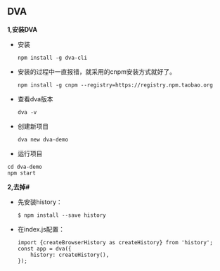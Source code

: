 ## DVA

**1,安装DVA**

 * 安装

	`npm install -g dva-cli`

 * 安装的过程中一直报错，就采用的cnpm安装方式就好了。

	 `npm install -g cnpm --registry=https://registry.npm.taobao.org `

 * 查看dva版本

 	 `dva -v`

 * 创建新项目

 	 `dva new dva-demo`

 * 运行项目

 ```
 cd dva-demo
 npm start
 ```

**2,去掉#**

* 先安装history：

	`$ npm install --save history`
* 在index.js配置：

	```
	import {createBrowserHistory as createHistory} from 'history';
	const app = dva({
		history: createHistory(),
	});
	```